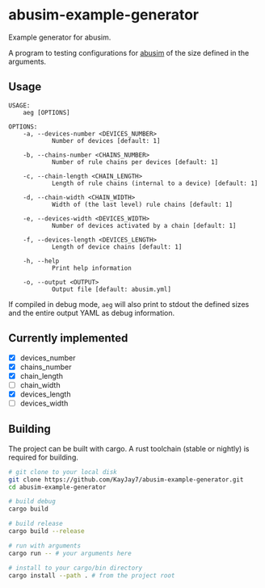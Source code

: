 # abusim-example-generator

Example generator for abusim.

A program to testing configurations for [abusim](https://github.com/abu-lang/abusim) of the size defined in the arguments.

## Usage
```
USAGE:
    aeg [OPTIONS]

OPTIONS:
    -a, --devices-number <DEVICES_NUMBER>
            Number of devices [default: 1]

    -b, --chains-number <CHAINS_NUMBER>
            Number of rule chains per devices [default: 1]

    -c, --chain-length <CHAIN_LENGTH>
            Length of rule chains (internal to a device) [default: 1]

    -d, --chain-width <CHAIN_WIDTH>
            Width of (the last level) rule chains [default: 1]

    -e, --devices-width <DEVICES_WIDTH>
            Number of devices activated by a chain [default: 1]

    -f, --devices-length <DEVICES_LENGTH>
            Length of device chains [default: 1]

    -h, --help
            Print help information

    -o, --output <OUTPUT>
            Output file [default: abusim.yml]
```

If compiled in debug mode, `aeg` will also print to stdout the defined sizes and the entire output YAML as debug information.

## Currently implemented

* [x] devices_number
* [x] chains_number
* [x] chain_length
* [ ] chain_width
* [x] devices_length
* [ ] devices_width

## Building

The project can be built with cargo. A rust toolchain (stable or nightly) is required for building.

```sh
# git clone to your local disk
git clone https://github.com/KayJay7/abusim-example-generator.git
cd abusim-example-generator

# build debug
cargo build

# build release
cargo build --release

# run with arguments
cargo run -- # your arguments here

# install to your cargo/bin directory
cargo install --path . # from the project root
```
